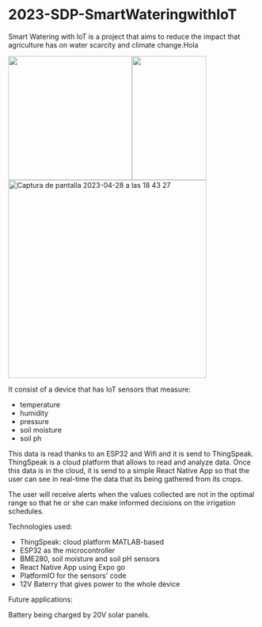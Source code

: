# 2023-SDP-SmartWateringwithIoT


Smart Watering with IoT is a project that aims to reduce the impact that agriculture has on water scarcity and climate change.Hola

<img src ="https://user-images.githubusercontent.com/98182939/235264984-2705ff20-58a2-42c1-a56d-9852d024beb0.JPG" width="250" height="250"/><img src ="https://user-images.githubusercontent.com/98182939/235265296-2853f9e2-c113-44b5-98b1-2e7a51947bf5.PNG" width="150" height="250"/><img width="400" alt="Captura de pantalla 2023-04-28 a las 18 43 27" src="https://user-images.githubusercontent.com/98182939/235265696-79b816a2-424f-4729-b704-563a7aceddc8.png">

It consist of a device that has IoT sensors that measure: 
- temperature
- humidity
- pressure
- soil moisture
- soil ph 

This data is read thanks to an ESP32 and Wifi and it is send to ThingSpeak. ThingSpeak is a cloud platform that allows to read and analyze data. 
Once this data is in the cloud, it is send to a simple React Native App so that the user can see in real-time the data that its being
gathered from its crops. 

The user will receive alerts when the values collected are not in the optimal range so that he or she can make informed decisions 
on the irrigation schedules. 

Technologies used: 
- ThingSpeak: cloud platform MATLAB-based
- ESP32 as the microcontroller 
- BME280, soil moisture and soil pH sensors
- React Native App using Expo go 
- PlatformIO for the sensors' code
- 12V Baterry that gives power to the whole device

Future applications: 

Battery being charged by 20V solar panels. 
